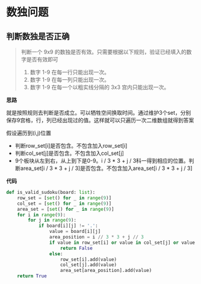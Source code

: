 # 数独问题

## 判断数独是否正确

>判断一个 9x9 的数独是否有效。只需要根据以下规则，验证已经填入的数字是否有效即可 
>1. 数字 1-9 在每一行只能出现一次。
>2. 数字 1-9 在每一列只能出现一次。
>3. 数字 1-9 在每一个以粗实线分隔的 3x3 宫内只能出现一次。

**思路**

就是按照规则去判断是否成立。可以牺牲空间换取时间。通过维护3个set，分别保存9宫格，行，列已经出现过的值。这样就可以只遍历一次二维数组就得到答案

假设遍历到(i,j)位置
- 判断row_set[i]是否包含。不包含加入row_set[i]
- 判断col_set[j]是否包含。不包含加入col_set[j]
- 9个板块从左到右，从上到下是0-9。i / 3 * 3 + j / 3科一得到相应的位置。判断area_set[i / 3 * 3 + j / 3]是否包含。不包含加入area_set[i / 3 * 3 + j / 3]


**代码**

```python
def is_valid_sudoku(board: list):
    row_set = [set() for _ in range(9)]
    col_set = [set() for _ in range(9)]
    area_set = [set() for _ in range(9)]
    for i in range(9):
        for j in range(9):
            if board[i][j] != '.':
                value = board[i][j]
                area_position = i // 3 * 3 + j // 3
                if value in row_set[i] or value in col_set[j] or value in area_set[area_position]:
                    return False
                else:
                    row_set[i].add(value)
                    col_set[j].add(value)
                    area_set[area_position].add(value)
    return True
```